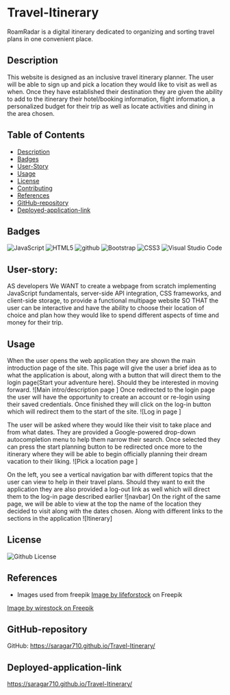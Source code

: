 # Travel-Itinerary
RoamRadar is a digital itinerary dedicated to organizing and sorting travel plans in one convenient place.

## Description

This website is designed as an inclusive travel itinerary planner. The user will be able to sign up and pick a location they would like to visit as well as when.
Once they have established their destination they are given the ability to add to the itinerary their hotel/booking information, flight information,
a personalized budget for their trip as well as locate activities and dining in the area chosen.

## Table of Contents
- [Description](#description)
- [Badges](#badges)
- [User-Story](#user-story)
- [Usage](#usage)
- [License](#license)
- [Contributing](#contributing)
- [References](#references)
- [GitHub-repository](#github-repository)
- [Deployed-application-link](#deployed-application-link)

## Badges
![JavaScript](https://img.shields.io/badge/JavaScript-yellow.svg)
![HTML5](https://img.shields.io/badge/html5-%23E34F26.svg?style=for-the-badge&logo=html5&logoColor=white)
![github](https://img.shields.io/badge/github-Profile-lightgrey.svg)
![Bootstrap](https://img.shields.io/badge/bootstrap-%238511FA.svg?style=for-the-badge&logo=bootstrap&logoColor=white)
![CSS3](https://img.shields.io/badge/css3-%231572B6.svg?style=for-the-badge&logo=css3&logoColor=white)
![Visual Studio Code](https://img.shields.io/badge/Visual%20Studio%20Code-0078d7.svg?style=for-the-badge&logo=visual-studio-code&logoColor=white)

## User-story:
AS developers
We WANT to create a webpage from scratch implementing JavaScript fundamentals, server-side API integration, CSS frameworks, and client-side storage, to provide a functional multipage website 
SO THAT the user can be interactive and have the ability to choose their location of choice and plan how they would like to spend different aspects of time and money for their trip.

## Usage

When the user opens the web application they are shown the main introduction page of the site. This page will give the user a brief idea as to what the application is about, along with a button that will direct them to the login page(Start your adventure here). Should they be interested in moving forward.
![Main intro/description page ]
Once redirected to the login page the user will have the opportunity to create an account or re-login using their saved credentials. Once finished they will click on the log-in button which will redirect them to the start of the site.
![Log in page ]

The user will be asked where they would like their visit to take place and from what dates. They are provided a Google-powered drop-down autocompletion menu to help them narrow their search. Once selected they can press the start planning button to be redirected once more to the itinerary where they will be able to begin officially planning their dream vacation to their liking.
![Pick a location page ]

On the left, you see a vertical navigation bar with different topics that the user can view to help in their travel plans. Should they want to exit the application they are also provided a log-out link as well which will direct them to the log-in page described earlier
![navbar]
On the right of the same page, we will be able to view at the top the name of the location they decided to visit along with the dates chosen. Along with different links to the sections in the application
![Itinerary]

## License
![Github License](https://img.shields.io/badge/License-MIT-blue.svg)

 
  ## References
- Images used from freepik
<a href="https://www.freepik.com/free-photo/beautiful-tropical-beach-sea_4123353.htm#query=landscape%20vacation&position=1&from_view=search&track=ais">Image by lifeforstock</a> on Freepik

<a href="https://www.freepik.com/free-photo/beautiful-view-tranquil-desert-clear-sky-captured-morocco_9283219.htm#fromView=search&page=1&position=8&uuid=b1dae638-f2a0-4248-973e-80ab7cb4d08e">Image by wirestock on Freepik</a>

## GitHub-repository
GitHub: https://saragar710.github.io/Travel-Itinerary/


## Deployed-application-link
https://saragar710.github.io/Travel-Itinerary/

